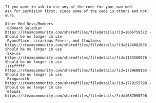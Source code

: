 	If you want to ask to use any of the code for your own mod.
	Ask for permision first. since some of the code is others and not ours.

	Other Mod Devs/Modders
	-Edouard_Saladier
	https://steamcommunity.com/sharedfiles/filedetails/?id=1866759372 -Should be no longer in use
	-RyansPlace, Licarious Fenrir, and flowlanss 
	https://steamcommunity.com/sharedfiles/filedetails/?id=2124082035 -Should be no longer in use
	-Skelsa
	https://steamcommunity.com/sharedfiles/filedetails/?id=1133300976 -Should be no longer in use
	-stefffff
	https://steamcommunity.com/sharedfiles/filedetails/?id=1739608165 -Should be no longer in use
	-Ringwraith
	https://steamcommunity.com/sharedfiles/filedetails/?id=1778255798 -Should be no longer in use
	-Elouda
	https://steamcommunity.com/sharedfiles/filedetails/?id=1687056790